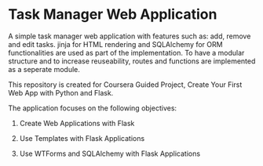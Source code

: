 # Task Manager Web Application

A simple task manager web application with features such as: add, remove and edit tasks. jinja for HTML rendering and SQLAlchemy for ORM functionalities are used as part of the implementation. To have a modular structure and to increase reuseability, routes and functions are implemented as a seperate module. 

This repository is created for Coursera Guided Project, Create Your First Web App with Python and Flask. 

The application focuses on the following objectives:

1. Create Web Applications with Flask

2. Use Templates with Flask Applications

3. Use WTForms and SQLAlchemy with Flask Applications


